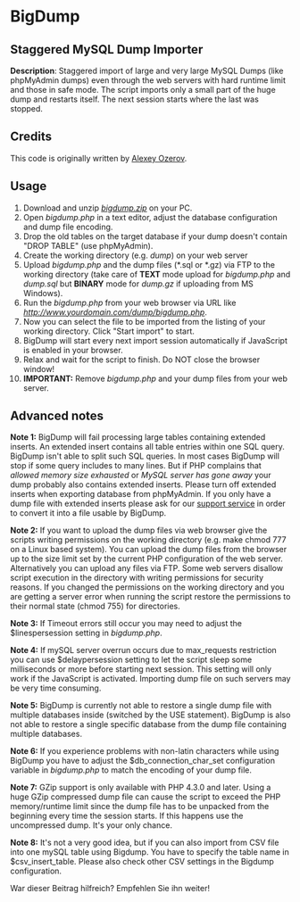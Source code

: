 # BigDump

## Staggered MySQL Dump Importer

**Description**: Staggered import of large and very large MySQL Dumps (like phpMyAdmin dumps) even through the web servers with hard runtime limit and those in safe mode. The script imports only a small part of the huge dump and restarts itself. The next session starts where the last was stopped.

## Credits

This code is originally written by [Alexey Ozerov][3].

## Usage

1. Download and unzip [_bigdump.zip_][1] on your PC.
2. Open _bigdump.php_ in a text editor, adjust the database configuration and dump file encoding.
3. Drop the old tables on the target database if your dump doesn't contain "DROP TABLE" (use phpMyAdmin).
4. Create the working directory (e.g. _dump_) on your web server
5. Upload _bigdump.php_ and the dump files (*.sql or *.gz) via FTP to the working directory (take care of **TEXT** mode upload for _bigdump.php_ and _dump.sql_ but **BINARY** mode for _dump.gz_ if uploading from MS Windows).
6. Run the _bigdump.php_ from your web browser via URL like _http://www.yourdomain.com/dump/bigdump.php_.
7. Now you can select the file to be imported from the listing of your working directory. Click "Start import" to start.
8. BigDump will start every next import session automatically if JavaScript is enabled in your browser.
9. Relax and wait for the script to finish. Do NOT close the browser window!
10. **IMPORTANT:** Remove _bigdump.php_ and your dump files from your web server.

## Advanced notes

**Note 1:** BigDump will fail processing large tables containing extended inserts. An extended insert contains all table entries within one SQL query. BigDump isn't able to split such SQL queries. In most cases BigDump will stop if some query includes to many lines. But if PHP complains that _allowed memory size exhausted_ or _MySQL server has gone away_ your dump probably also contains extended inserts. Please turn off extended inserts when exporting database from phpMyAdmin. If you only have a dump file with extended inserts please ask for our [support service][2] in order to convert it into a file usable by BigDump.

**Note 2:** If you want to upload the dump files via web browser give the scripts writing permissions on the working directory (e.g. make chmod 777 on a Linux based system). You can upload the dump files from the browser up to the size limit set by the current PHP configuration of the web server. Alternatively you can upload any files via FTP. Some web servers disallow script execution in the directory with writing permissions for security reasons. If you changed the permissions on the working directory and you are getting a server error when running the script restore the permissions to their normal state (chmod 755) for directories.

**Note 3:** If Timeout errors still occur you may need to adjust the $linespersession setting in _bigdump.php_.

**Note 4:** If mySQL server overrun occurs due to max_requests restriction you can use $delaypersession setting to let the script sleep some milliseconds or more before starting next session. This setting will only work if the JavaScript is activated. Importing dump file on such servers may be very time consuming.

**Note 5:** BigDump is currently not able to restore a single dump file with multiple databases inside (switched by the USE statement). BigDump is also not able to restore a single specific database from the dump file containing multiple databases.

**Note 6:** If you experience problems with non-latin characters while using BigDump you have to adjust the $db_connection_char_set configuration variable in _bigdump.php_ to match the encoding of your dump file.

**Note 7:** GZip support is only available with PHP 4.3.0 and later. Using a huge GZip compressed dump file can cause the script to exceed the PHP memory/runtime limit since the dump file has to be unpacked from the beginning every time the session starts. If this happens use the uncompressed dump. It's your only chance.

**Note 8:** It's not a very good idea, but if you can also import from CSV file into one mySQL table using Bigdump. You have to specify the table name in $csv_insert_table. Please also check other CSV settings in the Bigdump configuration.

War dieser Beitrag hilfreich? Empfehlen Sie ihn weiter!  

[1]: http://www.ozerov.de/bigdump.zip
[2]: http://www.ozerov.de/bigdump/support/ "Support"
[3]: http://www.ozerov.de/bigdump/
